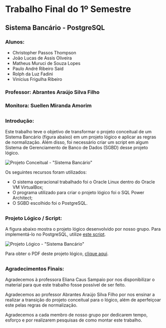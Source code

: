 # Trabalho Final do 1º Semestre
## Sistema Bancário - PostgreSQL

### Alunos: 
* Christopher Passos Thompson 
* João Lucas de Assis Oliveira
* Matheus Muruci de Souza Lopes
* Paulo André Ribeiro Said
* Rolph da Luz Fadini
* Vinícius Frigulha Ribeiro
### Professor: Abrantes Araújo Silva Filho
### Monitora: Suellen Miranda Amorim

##

### Introdução:

Este trabalho teve o objetivo de transformar o projeto conceitual de um Sistema Bancário (figura abaixo) em um projeto lógico e aplicar as regras de normalização. Além disso, foi necessário criar um script em algum Sistema de Gerenciamento de Banco de Dados (SGBD) desse projeto lógico.

![Projeto Conceitual - "Sistema Bancário"](https://github.com/Christhopas/Sistema-Bancario/blob/main/Predefini%C3%A7%C3%B5es/modelo%20conceitual.png "Projeto Conceitual")

Os seguintes recursos foram utilizados:
* O sistema operacional trabalhado foi o Oracle Linux dentro do Oracle VM VirtualBox;
* O programa utilizado para criar o projeto lógico foi o SQL Power Architect;
* O SGBD escolhido foi o PostgreSQL.

##

### Projeto Lógico / Script:

A figura abaixo mostra o projeto lógico desenvolvido por nosso grupo. Para implementá-lo no PostgreSQL, utilize [este script](https://github.com/Christhopas/Sistema-Bancario/blob/main/script_postgresql.sql "Script PSQL").

![Projeto Lógico - "Sistema Bancário"](https://github.com/Christhopas/Sistema-Bancario/blob/main/Predefini%C3%A7%C3%B5es/projeto_logico_sb.PNG "Projeto Lógico")

Para obter o PDF deste projeto lógico, [clique aqui](https://github.com/Christhopas/Sistema-Bancario/blob/main/projetologico.pdf "PDF - Projeto Lógico").

##

### Agradecimentos Finais:

Agradecemos à professora Eliana Caus Sampaio por nos disponibilizar o material para que este trabalho fosse possível de ser feito.

Agradecemos ao professor Abrantes Araújo Silva Filho por nos ensinar a realizar a transição do projeto conceitual para o lógico, além de aperfeiçoar este pelas regras de normalização.

Agradecemos a cada membro de nosso grupo por dedicarem tempo, esforço e por realizarem pesquisas de como montar este trabalho.
